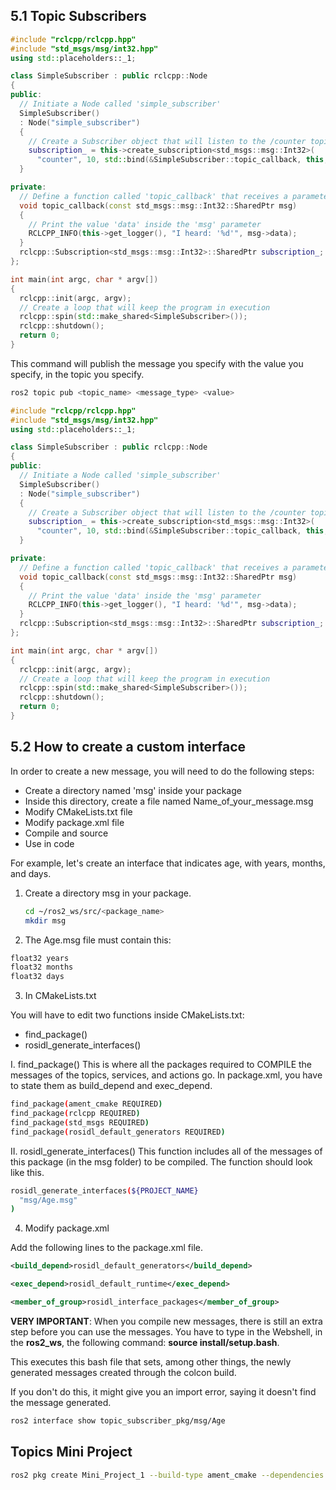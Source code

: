 ## 5.1   Topic Subscribers
``` cpp
#include "rclcpp/rclcpp.hpp"
#include "std_msgs/msg/int32.hpp"
using std::placeholders::_1;

class SimpleSubscriber : public rclcpp::Node
{
public:
  // Initiate a Node called 'simple_subscriber'
  SimpleSubscriber()
  : Node("simple_subscriber")
  {
    // Create a Subscriber object that will listen to the /counter topic and will call the 'topic_callback' function       // each time it reads something from the topic
    subscription_ = this->create_subscription<std_msgs::msg::Int32>(
      "counter", 10, std::bind(&SimpleSubscriber::topic_callback, this, _1));
  }

private:
  // Define a function called 'topic_callback' that receives a parameter named 'msg' 
  void topic_callback(const std_msgs::msg::Int32::SharedPtr msg)
  {
    // Print the value 'data' inside the 'msg' parameter
    RCLCPP_INFO(this->get_logger(), "I heard: '%d'", msg->data);
  }
  rclcpp::Subscription<std_msgs::msg::Int32>::SharedPtr subscription_;
};

int main(int argc, char * argv[])
{
  rclcpp::init(argc, argv);
  // Create a loop that will keep the program in execution
  rclcpp::spin(std::make_shared<SimpleSubscriber>());
  rclcpp::shutdown();
  return 0;
}
```

This command will publish the message you specify with the value you specify, in the topic you specify.

```bash
ros2 topic pub <topic_name> <message_type> <value>
```


``` cpp
#include "rclcpp/rclcpp.hpp"
#include "std_msgs/msg/int32.hpp"
using std::placeholders::_1;

class SimpleSubscriber : public rclcpp::Node
{
public:
  // Initiate a Node called 'simple_subscriber'
  SimpleSubscriber()
  : Node("simple_subscriber")
  {
    // Create a Subscriber object that will listen to the /counter topic and will call the 'topic_callback' function       // each time it reads something from the topic
    subscription_ = this->create_subscription<std_msgs::msg::Int32>(
      "counter", 10, std::bind(&SimpleSubscriber::topic_callback, this, _1));
  }

private:
  // Define a function called 'topic_callback' that receives a parameter named 'msg' 
  void topic_callback(const std_msgs::msg::Int32::SharedPtr msg)
  {
    // Print the value 'data' inside the 'msg' parameter
    RCLCPP_INFO(this->get_logger(), "I heard: '%d'", msg->data);
  }
  rclcpp::Subscription<std_msgs::msg::Int32>::SharedPtr subscription_;
};

int main(int argc, char * argv[])
{
  rclcpp::init(argc, argv);
  // Create a loop that will keep the program in execution
  rclcpp::spin(std::make_shared<SimpleSubscriber>());
  rclcpp::shutdown();
  return 0;
}
```

## 5.2   How to create a custom interface

In order to create a new message, you will need to do the following steps:

- Create a directory named 'msg' inside your package
- Inside this directory, create a file named Name_of_your_message.msg 
- Modify CMakeLists.txt file 
- Modify package.xml file 
- Compile and source
- Use in code

For example, let's create an interface that indicates age, with years, months, and days.

1) Create a directory msg in your package.

    ```bash
   cd ~/ros2_ws/src/<package_name>
   mkdir msg
    ```

2) The Age.msg file must contain this:

```bash
float32 years
float32 months
float32 days
```

3) In CMakeLists.txt

You will have to edit two functions inside CMakeLists.txt:

- find_package()
- rosidl_generate_interfaces()

I. find_package()
This is where all the packages required to COMPILE the messages of the topics, services, and actions go. In package.xml, you have to state them as build_depend and exec_depend.

```bash	
find_package(ament_cmake REQUIRED)
find_package(rclcpp REQUIRED)
find_package(std_msgs REQUIRED)
find_package(rosidl_default_generators REQUIRED)
```

II. rosidl_generate_interfaces()
This function includes all of the messages of this package (in the msg folder) to be compiled. The function should look like this.
```bash	
rosidl_generate_interfaces(${PROJECT_NAME}
  "msg/Age.msg"
)
```

4) Modify package.xml

Add the following lines to the package.xml file.

```xml	
<build_depend>rosidl_default_generators</build_depend>

<exec_depend>rosidl_default_runtime</exec_depend>

<member_of_group>rosidl_interface_packages</member_of_group>
```

**VERY IMPORTANT**: When you compile new messages, there is still an extra step before you can use the messages. You have to type in the Webshell, in the **ros2_ws**, the following command: **source install/setup.bash**.

This executes this bash file that sets, among other things, the newly generated messages created through the colcon build.

If you don't do this, it might give you an import error, saying it doesn't find the message generated.

```bash
ros2 interface show topic_subscriber_pkg/msg/Age
```

## Topics Mini Project

```bash
ros2 pkg create Mini_Project_1 --build-type ament_cmake --dependencies rclcpp std_msgs geometry_msgs sensor_msgs
```
